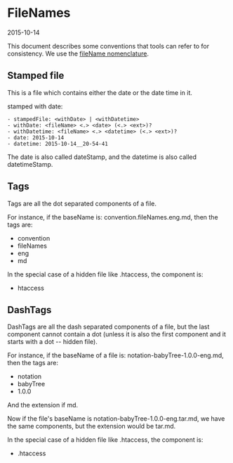 FileNames
==========================
2015-10-14







This document describes some conventions that tools can refer to for consistency.
We use the [fileName nomenclature](https://github.com/lingtalfi/ConventionGuy/blob/master/nomenclature.fileName.eng.md).



Stamped file
-------------------

This is a file which contains either the date or the date time in it.

stamped with date:

    - stampedFile: <withDate> | <withDatetime>
    - withDate: <fileName> <.> <date> (<.> <ext>)?
    - withDatetime: <fileName> <.> <datetime> (<.> <ext>)?
    - date: 2015-10-14     
    - datetime: 2015-10-14__20-54-41
    
    
The date is also called dateStamp, and the datetime is also called datetimeStamp.    
         
         
Tags
-------------------
         
Tags are all the dot separated components of a file.
          
          
For instance, if the baseName is:  convention.fileNames.eng.md,
then the tags are:

- convention
- fileNames
- eng
- md

In the special case of a hidden file like .htaccess, the component is:

- htaccess
    
         
DashTags
-------------------
         
DashTags are all the dash separated components of a file, but the last component cannot contain a dot (unless
it is also the first component and it starts with a dot -- hidden file).
          
          
For instance, if the baseName of a file is:  notation-babyTree-1.0.0-eng.md, then the tags are:

- notation
- babyTree
- 1.0.0

And the extension if md.

Now if the file's baseName is notation-babyTree-1.0.0-eng.tar.md, we have the same components, but
the extension would be tar.md.


In the special case of a hidden file like .htaccess, the component is:

- .htaccess

          
    
    
   